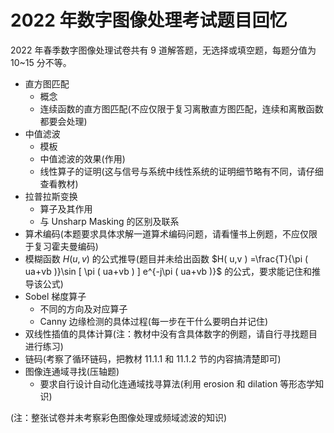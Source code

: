 # 2022 年数字图像处理考试题目回忆

2022 年春季数字图像处理试卷共有 9 道解答题，无选择或填空题，每题分值为 10~15 分不等。

- 直方图匹配
  - 概念
  - 连续函数的直方图匹配(不应仅限于复习离散直方图匹配，连续和离散函数都要会处理)
- 中值滤波
  - 模板
  - 中值滤波的效果(作用)
  - 线性算子的证明(这与信号与系统中线性系统的证明细节略有不同，请仔细查看教材)
- 拉普拉斯变换
  - 算子及其作用
  - 与 Unsharp Masking 的区别及联系
- 算术编码(本题要求具体求解一道算术编码问题，请看懂书上例题，不应仅限于复习霍夫曼编码)
- 模糊函数 $H(u,v)$ 的公式推导(题目并未给出函数 $H( u,v ) =\frac{T}{\pi ( ua+vb )}\sin [ \pi ( ua+vb ) ] e^{-j\pi ( ua+vb )}$ 的公式，要求能记住和推导该公式)
- Sobel 梯度算子
  - 不同的方向及对应算子
  - Canny 边缘检测的具体过程(每一步在干什么要明白并记住)
- 双线性插值的具体计算(注：教材中没有含具体数字的例题，请自行寻找题目进行练习)
- 链码(考察了循环链码，把教材 11.1.1 和 11.1.2 节的内容搞清楚即可)
- 图像连通域寻找(压轴题)
  - 要求自行设计自动化连通域找寻算法(利用 erosion 和 dilation 等形态学知识)

(注：整张试卷并未考察彩色图像处理或频域滤波的知识)
